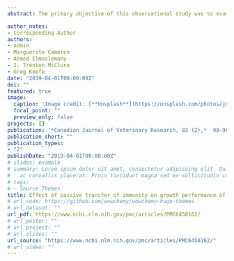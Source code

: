 ```yaml
---
abstract: The primary objective of this observational study was to examine the association between passive transfer of immunity and growth performance in preweaning calves. A secondary objective was to evaluate the utility of a heart girth tape (HGT) to estimate body weight (BW) in preweaning calves. A total of 142 Holstein calves were enrolled in this study. Blood samples were collected 24 to 48 hours after birth and serum immunoglobulin G (IgG) concentration for each calf was measured by radial immunodiffusion assay. Calf BW was determined at birth, at 21 days, and at weaning using an electronic scale (ES) and HGT. A significant positive association was detected between serum IgG and both BW at 21 days and average daily gain (ADG) from 0 to 21 days of life. Additionally, ADG from 0 to 42 days of life showed a trend toward an improved rate of gain as IgG concentration increased. The Pearson correlation coefficient between BW obtained from ES and HGT was 0.81 at birth, 0.86 at 21 days, and 0.83 at weaning. The mean differences between BW obtained from ES and HGT were −3.1 kg at birth, −3.2 kg at 21 days, and −7.7 kg at weaning. In conclusion, serum IgG concentration in neonatal calves is an important contributing factor for the variation in growth performance of preweaning calves. The HGT can be used to estimate the BW of preweaning calves but has a tendency to overestimate weight, especially at weaning compared to birth and 21 days of age.

author_notes:
- Corresponding Author
authors:
- admin
- Marguerite Cameron
- Ahmed Elmoslemany
- J. Trenton McClure
- Greg Keefe
date: "2019-04-01T00:00:00Z"
doi: ""
featured: true
image:
  caption: 'Image credit: [**Unsplash**](https://unsplash.com/photos/jdD8gXaTZsc)'
  focal_point: ""
  preview_only: false
projects: []
publication: '*Canadian Journal of Veterinary Research, 83 (2),*  90-96'
publication_short: ""
publication_types:
- "2"
publishDate: "2019-04-01T00:00:00Z"
# slides: example
# summary: Lorem ipsum dolor sit amet, consectetur adipiscing elit. Duis posuere tellus
#   ac convallis placerat. Proin tincidunt magna sed ex sollicitudin condimentum.
# tags:
# - Source Themes
title: Effect of passive transfer of immunity on growth performance of preweaned dairy calves
# url_code: https://github.com/wowchemy/wowchemy-hugo-themes
# url_dataset: ""
url_pdf: https://www.ncbi.nlm.nih.gov/pmc/articles/PMC6450162/
# url_poster: ""
# url_project: ""
# url_slides: ""
url_source: "https://www.ncbi.nlm.nih.gov/pmc/articles/PMC6450162/"
# url_video: ""
---
```

